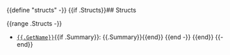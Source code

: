 {{define "structs" -}}
{{if .Structs}}## Structs

{{range .Structs -}}
 - [`{{.GetName}}`]({{.GetName}}){{if .Summary}}: {{.Summary}}{{end}}
{{end -}}
{{end}}
{{- end}}